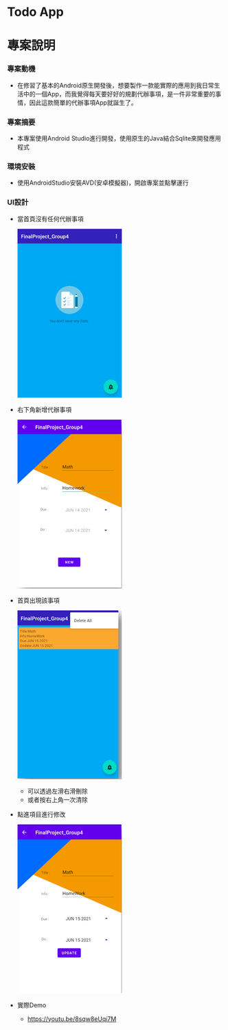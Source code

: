 # Todo App

# 專案說明

### 專案動機

- 在修習了基本的Android原生開發後，想要製作一款能實際的應用到我日常生活中的一個App，而我覺得每天要好好的規劃代辦事項，是一件非常重要的事情，因此這款簡單的代辦事項App就誕生了。

### 專案摘要

- 本專案使用Android Studio進行開發，使用原生的Java結合Sqlite來開發應用程式

### 環境安裝

- 使用AndroidStudio安裝AVD(安卓模擬器)，開啟專案並點擊運行

### UI設計

- 當首頁沒有任何代辦事項
    
    ![1.png](image/1.png)
    
- 右下角新增代辦事項
    
    ![0.png](image/0.png)
    
- 首頁出現該事項
    
    ![2.png](image/2.png)
    
    - 可以透過左滑右滑刪除
    - 或者按右上角一次清除
- 點進項目進行修改
    
    ![3.png](image/3.png)
    
- 實際Demo
    - https://youtu.be/8sqw8eUqi7M
